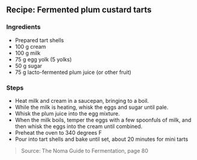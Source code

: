 ## Recipe: Fermented plum custard tarts


### Ingredients
 - Prepared tart shells
 - 100 g cream
 - 100 g milk
 - 75 g egg yolk (5 yolks)
 - 50 g sugar
 - 75 g lacto-fermented plum juice (or other fruit)

### Steps
 - Heat milk and cream in a saucepan, bringing to a boil.
 - While the milk is heating, whisk the eggs and sugar until pale.
 - Whisk the plum juice into the egg mixture.
 - When the milk boils, temper the eggs with a few spoonfuls of milk, and then whisk the eggs into the cream until combined.
 - Preheat the oven to 340 degrees F
 - Pour into tart shells and bake until set, about 20 minutes for mini tarts

> Source: The Noma Guide to Fermentation, page 80